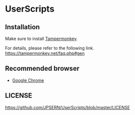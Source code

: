 # UserScripts
## Installation
Make sure to install [Tampermonkey](https://chrome.google.com/webstore/detail/tampermonkey/dhdgffkkebhmkfjojejmpbldmpobfkfo?hl=ja).

For details, please refer to the following link.  
https://tampermonkey.net/faq.php#gen

## Recommended browser
- [Google Chrome](https://www.google.com/chrome/)

## LICENSE
https://github.com/JPSERN/UserScripts/blob/master/LICENSE
